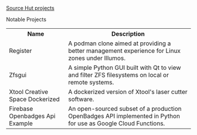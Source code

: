 <!-- # madelinehebert.github.io -->
<html>
  <head></head>
  <body>
    <a href="https://sr.ht/~madelinehebert">Source Hut projects</a>
    <br>
    <p>Notable Projects</p>
    <table>
      <tr>
        <th>Name</th>
        <th>Description</th>
      </tr>
      <tr>
        <td>Register</td>
        <td>A podman clone aimed at providing a better management experience for Linux zones under Illumos.</td>
      </tr>
      <tr>
        <td>Zfsgui</td>
        <td>A simple Python GUI built with Qt to view and filter ZFS filesystems on local or remote systems.</td>
      </tr>
      <tr>
        <td>Xtool Creative Space Dockerized</td>
        <td>A dockerized version of Xtool's laser cutter software.</td>
      </tr>
      <tr>
        <td>Firebase Openbadges Api Example</td>
        <td>An open-sourced subset of a production OpenBadges API implemented in Python for use as Google Cloud Functions.</td>
      </tr>
    </table>
  </body>
</html>
